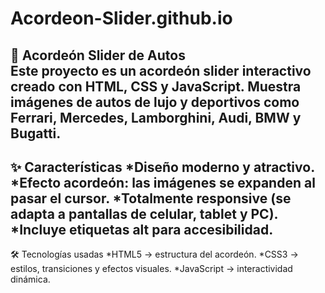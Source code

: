 # Acordeon-Slider.github.io
🚗 Acordeón Slider de Autos  
Este proyecto es un acordeón slider interactivo creado con HTML, CSS y JavaScript. 
Muestra imágenes de autos de lujo y deportivos como Ferrari, Mercedes, Lamborghini, Audi, BMW y Bugatti.
-----------------------------------------------------------------------------------------------------------------
✨ Características
*Diseño moderno y atractivo.
*Efecto acordeón: las imágenes se expanden al pasar el cursor.
*Totalmente responsive (se adapta a pantallas de celular, tablet y PC).
*Incluye etiquetas alt para accesibilidad.
-------------------------------------------------------------------------------------------------------------------
🛠️ Tecnologías usadas
*HTML5 → estructura del acordeón.
*CSS3 → estilos, transiciones y efectos visuales.
*JavaScript → interactividad dinámica.
